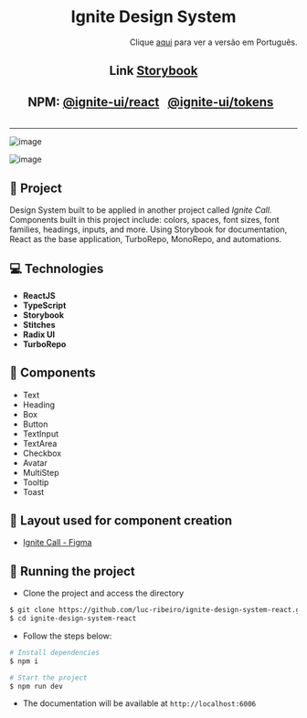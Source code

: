 <h1 align="center">
Ignite Design System
</h1>

<div align="right">
  Clique <a href="https://github.com/luc-ribeiro/ignite-design-system-react/blob/main/README-PTBR.md">aqui</a> para ver a versão em Português.
</div>

<h2 align="center">Link <a href="https://luc-ribeiro.github.io/ignite-design-system-react/" target="_blank">Storybook</a> </h2>

<h2 align="center">
  NPM: 
  <table align="center">
    <tr> <a href="https://www.npmjs.com/package/@ribeiro-ignite-ui/react" target="_blank">@ignite-ui/react</a> </tr> &nbsp;
    <tr valign="top"><a href="https://www.npmjs.com/package/@ribeiro-ignite-ui/tokens" target="_blank">@ignite-ui/tokens</a></tr> &nbsp;
  </table>
</h2>

---

![image](https://github.com/luc-ribeiro/ignite-design-system-react/assets/69688077/22bf713b-ec46-493e-8709-89f78c511971)

![image](https://github.com/luc-ribeiro/ignite-design-system-react/assets/69688077/f75a399b-6ce0-4695-9791-510690181228)

## 📄 Project

Design System built to be applied in another project called _Ignite Call_. Components built in this project include: colors, spaces, font sizes, font families, headings, inputs, and more. Using Storybook for documentation, React as the base application, TurboRepo, MonoRepo, and automations.

## 💻 Technologies

- **ReactJS**
- **TypeScript**
- **Storybook**
- **Stitches**
- **Radix UI**
- **TurboRepo**

## :art: Components

- Text
- Heading
- Box
- Button
- TextInput
- TextArea
- Checkbox
- Avatar
- MultiStep
- Tooltip
- Toast

## 🔖 Layout used for component creation

- [Ignite Call - Figma](https://www.figma.com/file/1fBgGauyyzAeE9AA8w7Dzi/Ignite-Call--%E2%80%A2-Projeto-React-(Copy)?type=design&node-id=339-74&mode=design)

## 🚀 Running the project

- Clone the project and access the directory

```bash
$ git clone https://github.com/luc-ribeiro/ignite-design-system-react.git
$ cd ignite-design-system-react
```

- Follow the steps below:

```bash
# Install dependencies
$ npm i

# Start the project
$ npm run dev
```

- The documentation will be available at `http://localhost:6006`
